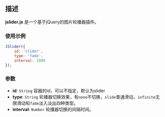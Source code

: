 ## 描述
**jslider.js** 是一个基于jQuery的图片轮播器插件。

### 使用示例

```javascript
JSlider({
	id: 'slider',
	type: 'fade', 
	interval: 1000
});
```

### 参数
* **id**: `String` 容器的id，可以不指定，默认为slider
* **type**: `String` 轮播器切换效果，有`none`不切换，`slide`普通滑动，`infinite`无限滑动和`fade`淡入淡出四种类型。
* **interval**: `Number` 轮播器切换的间隔时间。
